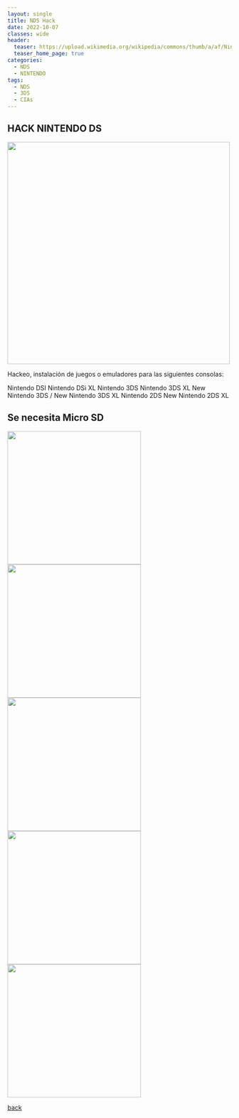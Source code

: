 ```yaml
---
layout: single
title: NDS Hack
date: 2022-10-07
classes: wide
header:
  teaser: https://upload.wikimedia.org/wikipedia/commons/thumb/a/af/Nintendo_DS_Logo.svg/1024px-Nintendo_DS_Logo.svg.png
  teaser_home_page: true
categories:
  - NDS
  - NINTENDO
tags:
  - NDS
  - 3DS
  - CIAs
---
```


## HACK NINTENDO DS

<img src="https://user-images.githubusercontent.com/78656150/183828820-130c2340-ec79-4c93-916b-83bc35e24498.png" width="500" height="500" />

Hackeo, instalación de juegos o emuladores para las siguientes consolas:

Nintendo DSI
Nintendo DSi XL
Nintendo 3DS
Nintendo 3DS XL
New Nintendo 3DS / New Nintendo 3DS XL
Nintendo 2DS
New Nintendo 2DS XL

Se necesita Micro SD
------
<img src="https://user-images.githubusercontent.com/78656150/183828842-abc62cae-1579-40e6-b500-28a3d882f574.png" width="300" height="300" /> <img src="https://user-images.githubusercontent.com/78656150/183828891-1edeb29d-88c6-488b-bb9b-16fa399d1e1d.png" width="300" height="300" />
<img src="https://user-images.githubusercontent.com/78656150/183828931-ec178537-cce2-487c-8d7d-f3e25e1535cd.png" width="300" height="300" />
<img src="https://user-images.githubusercontent.com/78656150/183828914-aba21c0e-2c02-4ceb-98f4-bb44f6476212.png" width="300" height="300" />
<img src="https://user-images.githubusercontent.com/78656150/183828970-3b683b7a-657e-4d7b-b5e6-54b01cc3441c.png" width="300" height="300" />

[back](./)

